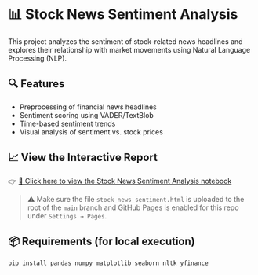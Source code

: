# 📊 Stock News Sentiment Analysis

This project analyzes the sentiment of stock-related news headlines and explores their relationship with market movements using Natural Language Processing (NLP).

## 🔍 Features
- Preprocessing of financial news headlines
- Sentiment scoring using VADER/TextBlob
- Time-based sentiment trends
- Visual analysis of sentiment vs. stock prices

## 📈 View the Interactive Report

👉 [📘 Click here to view the Stock News Sentiment Analysis notebook](https://kanmeet.github.io/Sentiment-Analysis-Stock-News/stock_news_sentiment.html)

> ⚠️ Make sure the file `stock_news_sentiment.html` is uploaded to the root of the `main` branch and GitHub Pages is enabled for this repo under `Settings → Pages`.

## 📦 Requirements (for local execution)
```bash
pip install pandas numpy matplotlib seaborn nltk yfinance
